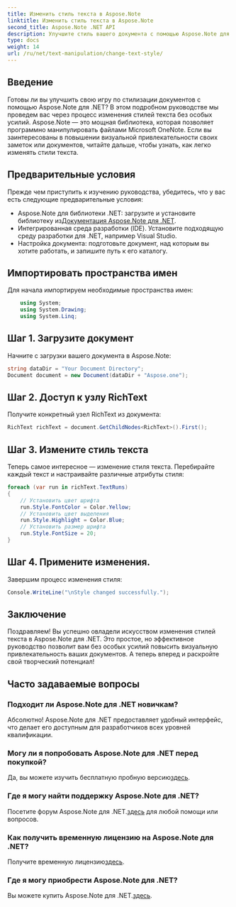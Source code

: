```yaml
---
title: Изменить стиль текста в Aspose.Note
linktitle: Изменить стиль текста в Aspose.Note
second_title: Aspose.Note .NET API
description: Улучшите стиль вашего документа с помощью Aspose.Note для .NET. Узнайте, как легко изменить стили текста, в этом пошаговом руководстве. Попробуйте бесплатно!
type: docs
weight: 14
url: /ru/net/text-manipulation/change-text-style/
---
```

## Введение
Готовы ли вы улучшить свою игру по стилизации документов с помощью Aspose.Note для .NET? В этом подробном руководстве мы проведем вас через процесс изменения стилей текста без особых усилий. Aspose.Note — это мощная библиотека, которая позволяет программно манипулировать файлами Microsoft OneNote. Если вы заинтересованы в повышении визуальной привлекательности своих заметок или документов, читайте дальше, чтобы узнать, как легко изменять стили текста.
## Предварительные условия
Прежде чем приступить к изучению руководства, убедитесь, что у вас есть следующие предварительные условия:
-  Aspose.Note для библиотеки .NET: загрузите и установите библиотеку из[Документация Aspose.Note для .NET](https://reference.aspose.com/note/net/).
- Интегрированная среда разработки (IDE). Установите подходящую среду разработки для .NET, например Visual Studio.
- Настройка документа: подготовьте документ, над которым вы хотите работать, и запишите путь к его каталогу.
## Импортировать пространства имен
Для начала импортируем необходимые пространства имен:
```csharp
    using System;
    using System.Drawing;
    using System.Linq;
```
## Шаг 1. Загрузите документ
Начните с загрузки вашего документа в Aspose.Note:
```csharp
string dataDir = "Your Document Directory";
Document document = new Document(dataDir + "Aspose.one");
```
## Шаг 2. Доступ к узлу RichText
Получите конкретный узел RichText из документа:
```csharp
RichText richText = document.GetChildNodes<RichText>().First();
```
## Шаг 3. Измените стиль текста
Теперь самое интересное — изменение стиля текста. Перебирайте каждый текст и настраивайте различные атрибуты стиля:
```csharp
foreach (var run in richText.TextRuns)
{
    // Установить цвет шрифта
    run.Style.FontColor = Color.Yellow;
    // Установить цвет выделения
    run.Style.Highlight = Color.Blue;
    // Установить размер шрифта
    run.Style.FontSize = 20;
}
```
## Шаг 4. Примените изменения.
Завершим процесс изменения стиля:
```csharp
Console.WriteLine("\nStyle changed successfully.");
```
## Заключение
Поздравляем! Вы успешно овладели искусством изменения стилей текста в Aspose.Note для .NET. Это простое, но эффективное руководство позволит вам без особых усилий повысить визуальную привлекательность ваших документов. А теперь вперед и раскройте свой творческий потенциал!
## Часто задаваемые вопросы
### Подходит ли Aspose.Note для .NET новичкам?
Абсолютно! Aspose.Note для .NET предоставляет удобный интерфейс, что делает его доступным для разработчиков всех уровней квалификации.
### Могу ли я попробовать Aspose.Note для .NET перед покупкой?
 Да, вы можете изучить бесплатную пробную версию[здесь](https://releases.aspose.com/).
### Где я могу найти поддержку Aspose.Note для .NET?
 Посетите форум Aspose.Note для .NET.[здесь](https://forum.aspose.com/c/note/28) для любой помощи или вопросов.
### Как получить временную лицензию на Aspose.Note для .NET?
 Получите временную лицензию[здесь](https://purchase.aspose.com/temporary-license/).
### Где я могу приобрести Aspose.Note для .NET?
 Вы можете купить Aspose.Note для .NET.[здесь](https://purchase.aspose.com/buy).